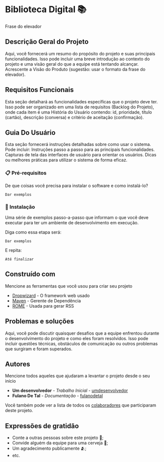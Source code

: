 # Biblioteca Digital 📚
Frase do elevador
## Descrição Geral do Projeto
Aqui, você fornecerá um resumo do propósito do projeto e suas principais funcionalidades. Isso pode incluir uma breve introdução ao contexto do projeto e uma visão geral do que a equipe está tentando alcançar. Acrescente a Visão do Produto (sugestão: usar o formato da frase do elevador).
## Requisitos Funcionais
Esta seção detalhará as funcionalidades específicas que o projeto deve ter. Isso pode ser organizado em uma lista de requisitos (Backlog do Projeto), onde cada item é uma História do Usuário contendo: id, prioridade, título (cartão), descrição (conversa) e critério de aceitação (confirmação). 
  ## Guia Do Usuário
  Esta seção fornecerá instruções detalhadas sobre como usar o sistema. Pode incluir:
  Instruções passo a passo para as principais funcionalidades.
  Capturas de tela das interfaces de usuário para orientar os usuários.
  Dicas ou melhores práticas para utilizar o sistema de forma eficaz.
### 📋 Pré-requisitos

De que coisas você precisa para instalar o software e como instalá-lo?

```
Dar exemplos
```
### 🔧 Instalação

Uma série de exemplos passo-a-passo que informam o que você deve executar para ter um ambiente de desenvolvimento em execução.

Diga como essa etapa será:

```
Dar exemplos
```

E repita:

```
Até finalizar
```
## Construído com

Mencione as ferramentas que você usou para criar seu projeto

* [Dropwizard](http://www.dropwizard.io/1.0.2/docs/) - O framework web usado
* [Maven](https://maven.apache.org/) - Gerente de Dependência
* [ROME](https://rometools.github.io/rome/) - Usada para gerar RSS
## Problemas e soluções
Aqui, você pode discutir quaisquer desafios que a equipe enfrentou durante o desenvolvimento do projeto e como eles foram resolvidos. Isso pode incluir questões técnicas, obstáculos de comunicação ou outros problemas que surgiram e foram superados.
## Autores

Mencione todos aqueles que ajudaram a levantar o projeto desde o seu início

* **Um desenvolvedor** - *Trabalho Inicial* - [umdesenvolvedor](https://github.com/linkParaPerfil)
* **Fulano De Tal** - *Documentação* - [fulanodetal](https://github.com/linkParaPerfil)

Você também pode ver a lista de todos os [colaboradores](https://github.com/usuario/projeto/colaboradores) que participaram deste projeto.

## Expressões de gratidão

* Conte a outras pessoas sobre este projeto 📢;
* Convide alguém da equipe para uma cerveja 🍺;
* Um agradecimento publicamente 🫂;
* etc.
  
